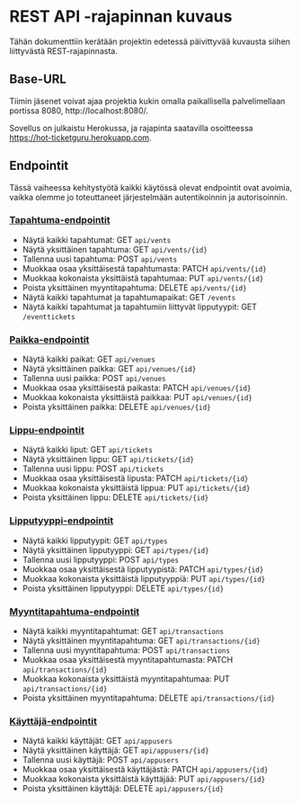 # REST API -rajapinnan kuvaus

Tähän dokumenttiin kerätään projektin edetessä päivittyvää kuvausta siihen liittyvästä REST-rajapinnasta.

## Base-URL
Tiimin jäsenet voivat ajaa projektia kukin omalla paikallisella palvelimellaan portissa 8080, http://localhost:8080/. 

Sovellus on julkaistu Herokussa, ja rajapinta saatavilla osoitteessa https://hot-ticketguru.herokuapp.com.

## Endpointit
Tässä vaiheessa kehitystyötä kaikki käytössä olevat endpointit ovat avoimia, vaikka olemme jo toteuttaneet järjestelmään autentikoinnin ja autorisoinnin. 

### [Tapahtuma-endpointit](tapahtumat.md)
* Näytä kaikki tapahtumat: GET `api/vents`
* Näytä yksittäinen tapahtuma: GET `api/vents/{id}`
* Tallenna uusi tapahtuma: POST `api/vents`
* Muokkaa osaa yksittäisestä tapahtumasta: PATCH `api/vents/{id}`
* Muokkaa kokonaista yksittäistä tapahtumaa: PUT `api/vents/{id}`
* Poista yksittäinen myyntitapahtuma: DELETE `api/vents/{id}`
* Näytä kaikki tapahtumat ja tapahtumapaikat: GET `/events`
* Näytä kaikki tapahtumat ja tapahtumiin liittyvät lipputyypit: GET `/eventtickets`

### [Paikka-endpointit](paikat.md)
* Näytä kaikki paikat: GET `api/venues`
* Näytä yksittäinen paikka: GET `api/venues/{id}`
* Tallenna uusi paikka: POST `api/venues`
* Muokkaa osaa yksittäisestä paikasta: PATCH `api/venues/{id}`
* Muokkaa kokonaista yksittäistä paikkaa: PUT `api/venues/{id}`
* Poista yksittäinen paikka: DELETE `api/venues/{id}`

### [Lippu-endpointit](liput.md)
* Näytä kaikki liput: GET `api/tickets`
* Näytä yksittäinen lippu: GET `api/tickets/{id}`
* Tallenna uusi lippu: POST `api/tickets`
* Muokkaa osaa yksittäisestä lipusta: PATCH `api/tickets/{id}`
* Muokkaa kokonaista yksittäistä lippua: PUT `api/tickets/{id}`
* Poista yksittäinen lippu: DELETE `api/tickets/{id}`

### [Lipputyyppi-endpointit](lipputyyppi.md)
* Näytä kaikki lipputyypit: GET `api/types`
* Näytä yksittäinen lipputyyppi: GET `api/types/{id}`
* Tallenna uusi lipputyyppi: POST `api/types`
* Muokkaa osaa yksittäisestä lipputyypistä: PATCH `api/types/{id}`
* Muokkaa kokonaista yksittäistä lipputyyppiä: PUT `api/types/{id}`
* Poista yksittäinen lipputyyppi: DELETE `api/types/{id}`

### [Myyntitapahtuma-endpointit](myynti.md)
* Näytä kaikki myyntitapahtumat: GET `api/transactions`
* Näytä yksittäinen myyntitapahtuma: GET `api/transactions/{id}`
* Tallenna uusi myyntitapahtuma: POST `api/transactions`
* Muokkaa osaa yksittäisestä myyntitapahtumasta: PATCH `api/transactions/{id}`
* Muokkaa kokonaista yksittäistä myyntitapahtumaa: PUT `api/transactions/{id}`
* Poista yksittäinen myyntitapahtuma: DELETE `api/transactions/{id}`

### [Käyttäjä-endpointit](käyttäjät.md)
* Näytä kaikki käyttäjät: GET `api/appusers`
* Näytä yksittäinen käyttäjä: GET `api/appusers/{id}`
* Tallenna uusi käyttäjä: POST `api/appusers`
* Muokkaa osaa yksittäisestä käyttäjästä: PATCH `api/appusers/{id}`
* Muokkaa kokonaista yksittäistä käyttäjää: PUT `api/appusers/{id}`
* Poista yksittäinen käyttäjä: DELETE `api/appusers/{id}`

